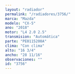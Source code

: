 ```yaml
---
layout: "radiador"
permalink: "/radiadores/3756/"
marca: "Mazda"
modelo: "CX-5"
ano: "2018"
motor: "L4 2.0 2.5"
transmision: "Automática"
parte: "PE0115200A"
clima: "Con clima"
alto: "16 3/4"
ancho: "28 11/16"
observaciones: ""
id: "3756"
---
```


